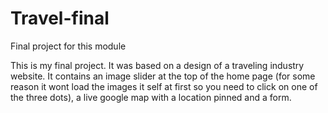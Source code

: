 # Travel-final
Final project for this module


This is my final project. It was based on a design of a traveling industry website. It contains an image slider at the top of the home page (for some reason it wont load the images it self at first so you need to click on one of the three dots), a live google map with a location pinned and a form. 
